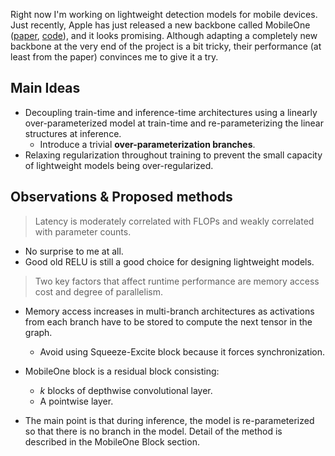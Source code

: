 Right now I'm working on lightweight detection models for mobile devices.
Just recently, Apple has just released a new backbone called MobileOne ([paper](https://arxiv.org/abs/2206.04040), [code](https://github.com/apple/ml-mobileone)), and it looks promising.
Although adapting a completely new backbone at the very end of the project is a bit tricky,
their performance (at least from the paper) convinces me to give it a try.

## Main Ideas

- Decoupling train-time and inference-time architectures 
using a linearly over-parameterized model at train-time 
and re-parameterizing the linear structures at inference.
  - Introduce a trivial **over-parameterization branches**.
- Relaxing regularization throughout training 
to prevent the small capacity of lightweight models being over-regularized.

## Observations & Proposed methods

> Latency is moderately correlated with FLOPs and weakly correlated with parameter counts.

  - No surprise to me at all. 
- Good old RELU is still a good choice for designing lightweight models.

> Two key factors that affect runtime performance are memory access cost and degree of parallelism.
- Memory access increases in multi-branch architectures 
as activations from each branch have to be stored to compute the next tensor in the graph.
  - Avoid using Squeeze-Excite block because it forces synchronization.

- MobileOne block is a residual block consisting:
  - $k$ blocks of depthwise convolutional layer.
  - A pointwise layer.
- The main point is that during inference, the model is re-parameterized so that 
there is no branch in the model. Detail of the method is described in the MobileOne Block section.
